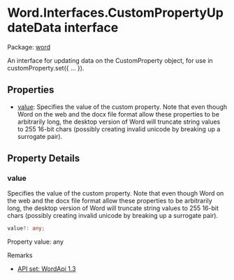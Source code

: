# Word.Interfaces.CustomPropertyUpdateData interface

Package: [word](/en-us/javascript/api/word)

An interface for updating data on the CustomProperty object, for use in customProperty.set({ ... }).

## Properties

- [value](#value): Specifies the value of the custom property. Note that even though Word on the web and the docx file format allow these properties to be arbitrarily long, the desktop version of Word will truncate string values to 255 16-bit chars (possibly creating invalid unicode by breaking up a surrogate pair).

## Property Details

### value

Specifies the value of the custom property. Note that even though Word on the web and the docx file format allow these properties to be arbitrarily long, the desktop version of Word will truncate string values to 255 16-bit chars (possibly creating invalid unicode by breaking up a surrogate pair).

```typescript
value?: any;
```

Property value: any

Remarks

- [API set: WordApi 1.3](/en-us/javascript/api/requirement-sets/word/word-api-requirement-sets)